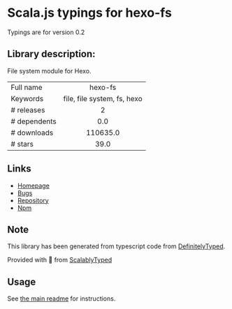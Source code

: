 
# Scala.js typings for hexo-fs

Typings are for version 0.2

## Library description:
File system module for Hexo.

|                    |                 |
| ------------------ | :-------------: |
| Full name          | hexo-fs |
| Keywords           | file, file system, fs, hexo |
| # releases         | 2 |
| # dependents       | 0.0 |
| # downloads        | 110635.0 |
| # stars            | 39.0 |

## Links
- [Homepage](https://hexo.io/)
- [Bugs](https://github.com/hexojs/hexo-fs/issues)
- [Repository](https://github.com/hexojs/hexo-fs)
- [Npm](https://www.npmjs.com/package/hexo-fs)
    


## Note
This library has been generated from typescript code from [DefinitelyTyped](https://definitelytyped.org).

Provided with :purple_heart: from [ScalablyTyped](https://github.com/oyvindberg/ScalablyTyped)

## Usage
See [the main readme](../../readme.md) for instructions.


